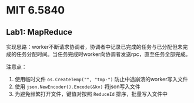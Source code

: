 # MIT 6.5840

## Lab1: MapReduce

实现思路：worker不断请求协调者，协调者中记录已完成的任务与已分配但未完成的任务分配时间。当任务完成时worker向协调者发送rpc，直至任务全部完成。

注意点：
1. 使用临时文件 `os.CreateTemp("", "tmp-")` 防止中途崩溃的worker写入文件
2. 使用 `json.NewEncoder().Encode(&kv)` 将json写入文件
3. 为避免频繁打开文件，键值对按照 `ReduceId` 排序，批量写入文件中